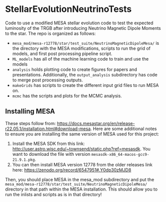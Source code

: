 # StellarEvolutionNeutrinoTests

Code to use a modified MESA stellar evolution code to test
the expected luminosity of the TRGB after introducing Neutrino
 Magnetic Dipole Moments to the star. The repo is organized as follows:

* `mesa_mod/mesa-r12778/star/test_suite/NeutrinoMagneticDipoleMesa/` is the directory with the MESA modifications, scripts to run the grid of models, and first post processing pipeline script.
* `ML_models` has all of the machine learning code to train and use the models
* `analysis` holds plotting code to create figures for papers and presentations. Additionally, the `output_analysis` subdirectory has code to merge post processing outputs.
* `makeGrids` has scripts to create the different input grid files to run MESA on.
* `mcmc` has the scripts and plots for the MCMC analysis.

## Installing MESA
These steps follow from: https://docs.mesastar.org/en/release-r22.05.1/installation.html#download-mesa. Here are some additional notes to ensure you are installing the same version of MESA used for this project:

1. Install the MESA SDK from this link: http://user.astro.wisc.edu/~townsend/static.php?ref=mesasdk. You want to download the file with version `mesasdk-x86_64-macos-gcc9-21.9.1.pkg`.
2. You can then install MESA version 12778 from the older releases link here: https://zenodo.org/record/6547951#.Y0dp30zMJD8

Then, you should place MESA in the mesa_mod subdirectory and put the `mesa_mod/mesa-r12778/star/test_suite/NeutrinoMagneticDipoleMesa/` directory in that path within the MESA installation. This should allow you to run the inlists and scripts as is in that directory!
